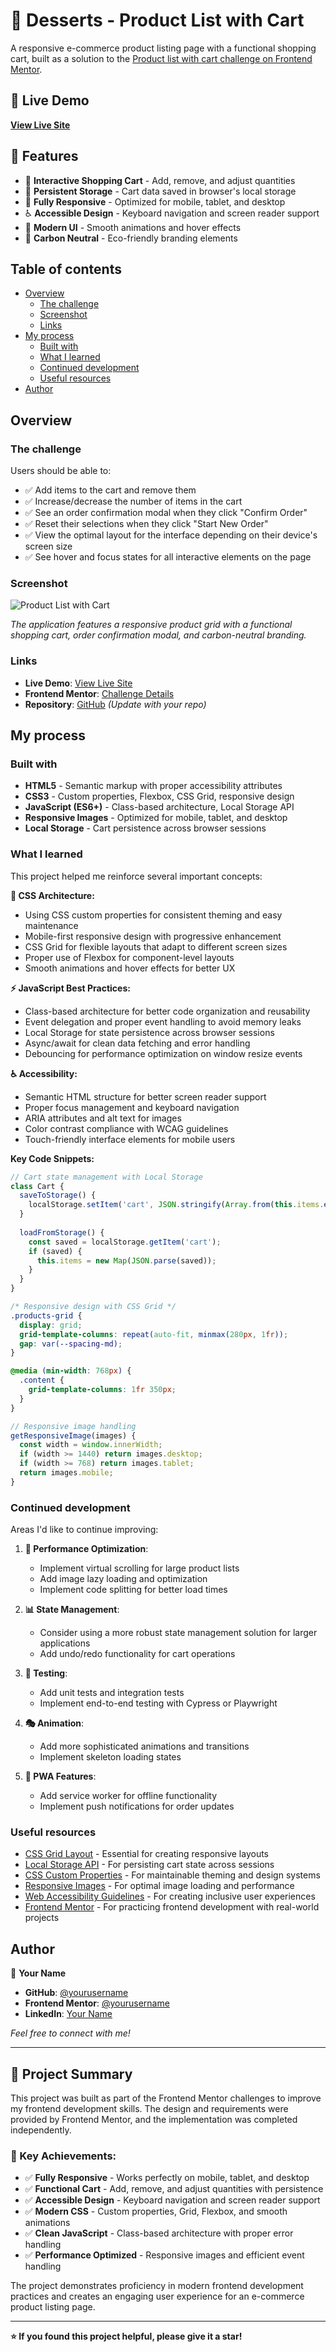 # 🍰 Desserts - Product List with Cart

A responsive e-commerce product listing page with a functional shopping cart, built as a solution to the [Product list with cart challenge on Frontend Mentor](https://www.frontendmentor.io/challenges/product-list-with-cart-5MmqLVAp_d).

## 🚀 Live Demo

**[View Live Site](https://lisk-product-list.vercel.app)** 

## 📱 Features

- 🛒 **Interactive Shopping Cart** - Add, remove, and adjust quantities
- 💾 **Persistent Storage** - Cart data saved in browser's local storage
- 📱 **Fully Responsive** - Optimized for mobile, tablet, and desktop
- ♿ **Accessible Design** - Keyboard navigation and screen reader support
- 🎨 **Modern UI** - Smooth animations and hover effects
- 🌱 **Carbon Neutral** - Eco-friendly branding elements 

## Table of contents

- [Overview](#overview)
  - [The challenge](#the-challenge)
  - [Screenshot](#screenshot)
  - [Links](#links)
- [My process](#my-process)
  - [Built with](#built-with)
  - [What I learned](#what-i-learned)
  - [Continued development](#continued-development)
  - [Useful resources](#useful-resources)
- [Author](#author)

## Overview

### The challenge

Users should be able to:

- ✅ Add items to the cart and remove them
- ✅ Increase/decrease the number of items in the cart
- ✅ See an order confirmation modal when they click "Confirm Order"
- ✅ Reset their selections when they click "Start New Order"
- ✅ View the optimal layout for the interface depending on their device's screen size
- ✅ See hover and focus states for all interactive elements on the page

### Screenshot

![Product List with Cart](./preview.jpg)

*The application features a responsive product grid with a functional shopping cart, order confirmation modal, and carbon-neutral branding.*

### Links

- **Live Demo**: [View Live Site](https://lisk-product-list.vercel.app) 
- **Frontend Mentor**: [Challenge Details](https://www.frontendmentor.io/challenges/product-list-with-cart-5MmqLVAp_d)
- **Repository**: [GitHub]() *(Update with your repo)*

## My process

### Built with

- **HTML5** - Semantic markup with proper accessibility attributes
- **CSS3** - Custom properties, Flexbox, CSS Grid, responsive design
- **JavaScript (ES6+)** - Class-based architecture, Local Storage API
- **Responsive Images** - Optimized for mobile, tablet, and desktop
- **Local Storage** - Cart persistence across browser sessions

### What I learned

This project helped me reinforce several important concepts:

**🎨 CSS Architecture:**
- Using CSS custom properties for consistent theming and easy maintenance
- Mobile-first responsive design with progressive enhancement
- CSS Grid for flexible layouts that adapt to different screen sizes
- Proper use of Flexbox for component-level layouts
- Smooth animations and hover effects for better UX

**⚡ JavaScript Best Practices:**
- Class-based architecture for better code organization and reusability
- Event delegation and proper event handling to avoid memory leaks
- Local Storage for state persistence across browser sessions
- Async/await for clean data fetching and error handling
- Debouncing for performance optimization on window resize events

**♿ Accessibility:**
- Semantic HTML structure for better screen reader support
- Proper focus management and keyboard navigation
- ARIA attributes and alt text for images
- Color contrast compliance with WCAG guidelines
- Touch-friendly interface elements for mobile users

**Key Code Snippets:**

```javascript
// Cart state management with Local Storage
class Cart {
  saveToStorage() {
    localStorage.setItem('cart', JSON.stringify(Array.from(this.items.entries())));
  }
  
  loadFromStorage() {
    const saved = localStorage.getItem('cart');
    if (saved) {
      this.items = new Map(JSON.parse(saved));
    }
  }
}
```

```css
/* Responsive design with CSS Grid */
.products-grid {
  display: grid;
  grid-template-columns: repeat(auto-fit, minmax(280px, 1fr));
  gap: var(--spacing-md);
}

@media (min-width: 768px) {
  .content {
    grid-template-columns: 1fr 350px;
  }
}
```

```javascript
// Responsive image handling
getResponsiveImage(images) {
  const width = window.innerWidth;
  if (width >= 1440) return images.desktop;
  if (width >= 768) return images.tablet;
  return images.mobile;
}
```

### Continued development

Areas I'd like to continue improving:

1. **🚀 Performance Optimization**: 
   - Implement virtual scrolling for large product lists
   - Add image lazy loading and optimization
   - Implement code splitting for better load times

2. **📊 State Management**: 
   - Consider using a more robust state management solution for larger applications
   - Add undo/redo functionality for cart operations

3. **🧪 Testing**: 
   - Add unit tests and integration tests
   - Implement end-to-end testing with Cypress or Playwright

4. **🎭 Animation**: 
   - Add more sophisticated animations and transitions
   - Implement skeleton loading states

5. **📱 PWA Features**: 
   - Add service worker for offline functionality
   - Implement push notifications for order updates

### Useful resources

- [CSS Grid Layout](https://developer.mozilla.org/en-US/docs/Web/CSS/CSS_Grid_Layout) - Essential for creating responsive layouts
- [Local Storage API](https://developer.mozilla.org/en-US/docs/Web/API/Window/localStorage) - For persisting cart state across sessions
- [CSS Custom Properties](https://developer.mozilla.org/en-US/docs/Web/CSS/Using_CSS_custom_properties) - For maintainable theming and design systems
- [Responsive Images](https://developer.mozilla.org/en-US/docs/Learn/HTML/Multimedia_and_embedding/Responsive_images) - For optimal image loading and performance
- [Web Accessibility Guidelines](https://www.w3.org/WAI/WCAG21/quickref/) - For creating inclusive user experiences
- [Frontend Mentor](https://www.frontendmentor.io/) - For practicing frontend development with real-world projects

## Author

👋 **Your Name**

- **GitHub**: [@yourusername](https://github.com/yourusername)
- **Frontend Mentor**: [@yourusername](https://www.frontendmentor.io/profile/yourusername)
- **LinkedIn**: [Your Name](https://linkedin.com/in/yourusername)

*Feel free to connect with me!*

---

## 📝 Project Summary

This project was built as part of the Frontend Mentor challenges to improve my frontend development skills. The design and requirements were provided by Frontend Mentor, and the implementation was completed independently.

### 🎯 Key Achievements:
- ✅ **Fully Responsive** - Works perfectly on mobile, tablet, and desktop
- ✅ **Functional Cart** - Add, remove, and adjust quantities with persistence
- ✅ **Accessible Design** - Keyboard navigation and screen reader support
- ✅ **Modern CSS** - Custom properties, Grid, Flexbox, and smooth animations
- ✅ **Clean JavaScript** - Class-based architecture with proper error handling
- ✅ **Performance Optimized** - Responsive images and efficient event handling

The project demonstrates proficiency in modern frontend development practices and creates an engaging user experience for an e-commerce product listing page.

---

**⭐ If you found this project helpful, please give it a star!**
